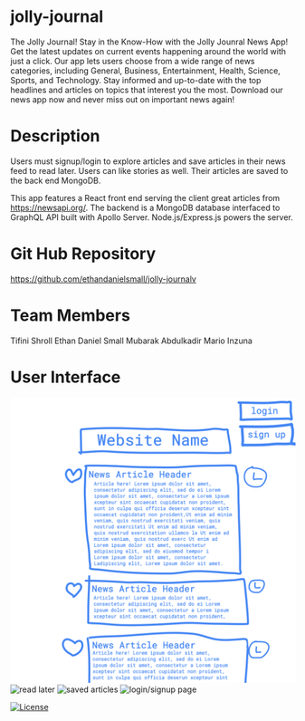 # jolly-journal
The Jolly Journal!
Stay in the Know-How with the Jolly Jounral News App! Get the latest updates on current events happening around the world with just a click. Our app lets users choose from a wide range of news categories, including General, Business, Entertainment, Health, Science, Sports, and Technology. Stay informed and up-to-date with the top headlines and articles on topics that interest you the most. Download our news app now and never miss out on important news again!

# Description

Users must signup/login to explore articles and save articles in their news feed to read later. Users can like stories as well. Their articles are saved to the back end MongoDB.

This app features a React front end serving the client great articles from https://newsapi.org/. The backend is a MongoDB database interfaced to GraphQL API built with Apollo Server. Node.js/Express.js powers the server.

# Git Hub Repository

https://github.com/ethandanielsmall/jolly-journalv

# Team Members
Tifini Shroll
Ethan Daniel Small
Mubarak Abdulkadir
Mario Inzuna

# User Interface

![main landing](https://github.com/ethandanielsmall/jolly-journal/blob/main/client/public/images/project%203%20-%20main%20page.png?raw=true)
![read later](https://github.com/ethandanielsmall/jolly-journal/assets/124843114/f1890398-7ff5-4483-a510-8ea44a7345ee)
![saved articles](https://github.com/ethandanielsmall/jolly-journal/assets/124843114/645dbcad-a718-4b43-b070-498e6a949622)
![login/signup page](https://github.com/ethandanielsmall/jolly-journal/assets/124843114/65f81cec-dbac-4708-84aa-74cdb600de75)

[![License](https://img.shields.io/badge/License-n/a-n/a.svg)](n/a)

